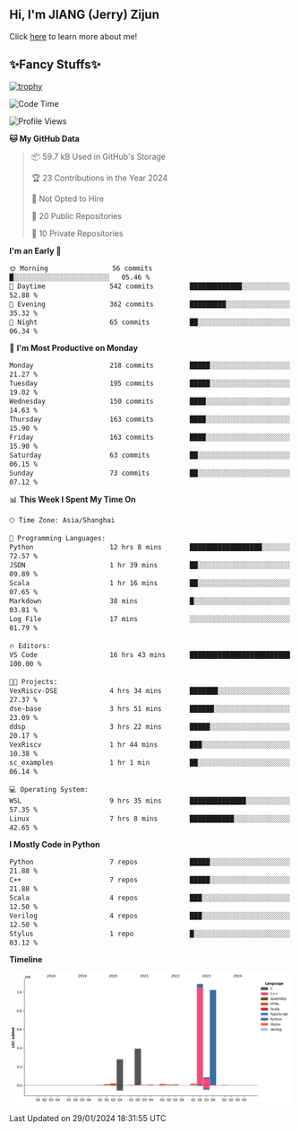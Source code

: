 ## Hi, I'm JIANG (Jerry) Zijun

Click [here](https://jzjerry.github.io/about/) to learn more about me!

## ✨Fancy Stuffs✨
[![trophy](https://github-profile-trophy.vercel.app/?username=jzjerry&theme=onedark)](https://github.com/ryo-ma/github-profile-trophy)
<!--START_SECTION:waka-->
![Code Time](http://img.shields.io/badge/Code%20Time-247%20hrs%2059%20mins-blue)

![Profile Views](http://img.shields.io/badge/Profile%20Views-1-blue)

**🐱 My GitHub Data** 

> 📦 59.7 kB Used in GitHub's Storage 
 > 
> 🏆 23 Contributions in the Year 2024
 > 
> 🚫 Not Opted to Hire
 > 
> 📜 20 Public Repositories 
 > 
> 🔑 10 Private Repositories 
 > 
**I'm an Early 🐤** 

```text
🌞 Morning                56 commits          █░░░░░░░░░░░░░░░░░░░░░░░░   05.46 % 
🌆 Daytime                542 commits         █████████████░░░░░░░░░░░░   52.88 % 
🌃 Evening                362 commits         █████████░░░░░░░░░░░░░░░░   35.32 % 
🌙 Night                  65 commits          ██░░░░░░░░░░░░░░░░░░░░░░░   06.34 % 
```
📅 **I'm Most Productive on Monday** 

```text
Monday                   218 commits         █████░░░░░░░░░░░░░░░░░░░░   21.27 % 
Tuesday                  195 commits         █████░░░░░░░░░░░░░░░░░░░░   19.02 % 
Wednesday                150 commits         ████░░░░░░░░░░░░░░░░░░░░░   14.63 % 
Thursday                 163 commits         ████░░░░░░░░░░░░░░░░░░░░░   15.90 % 
Friday                   163 commits         ████░░░░░░░░░░░░░░░░░░░░░   15.90 % 
Saturday                 63 commits          ██░░░░░░░░░░░░░░░░░░░░░░░   06.15 % 
Sunday                   73 commits          ██░░░░░░░░░░░░░░░░░░░░░░░   07.12 % 
```


📊 **This Week I Spent My Time On** 

```text
🕑︎ Time Zone: Asia/Shanghai

💬 Programming Languages: 
Python                   12 hrs 8 mins       ██████████████████░░░░░░░   72.57 % 
JSON                     1 hr 39 mins        ██░░░░░░░░░░░░░░░░░░░░░░░   09.89 % 
Scala                    1 hr 16 mins        ██░░░░░░░░░░░░░░░░░░░░░░░   07.65 % 
Markdown                 38 mins             █░░░░░░░░░░░░░░░░░░░░░░░░   03.81 % 
Log File                 17 mins             ░░░░░░░░░░░░░░░░░░░░░░░░░   01.79 % 

🔥 Editors: 
VS Code                  16 hrs 43 mins      █████████████████████████   100.00 % 

🐱‍💻 Projects: 
VexRiscv-DSE             4 hrs 34 mins       ███████░░░░░░░░░░░░░░░░░░   27.37 % 
dse-base                 3 hrs 51 mins       ██████░░░░░░░░░░░░░░░░░░░   23.09 % 
ddsp                     3 hrs 22 mins       █████░░░░░░░░░░░░░░░░░░░░   20.17 % 
VexRiscv                 1 hr 44 mins        ███░░░░░░░░░░░░░░░░░░░░░░   10.38 % 
sc_examples              1 hr 1 min          ██░░░░░░░░░░░░░░░░░░░░░░░   06.14 % 

💻 Operating System: 
WSL                      9 hrs 35 mins       ██████████████░░░░░░░░░░░   57.35 % 
Linux                    7 hrs 8 mins        ███████████░░░░░░░░░░░░░░   42.65 % 
```

**I Mostly Code in Python** 

```text
Python                   7 repos             █████░░░░░░░░░░░░░░░░░░░░   21.88 % 
C++                      7 repos             █████░░░░░░░░░░░░░░░░░░░░   21.88 % 
Scala                    4 repos             ███░░░░░░░░░░░░░░░░░░░░░░   12.50 % 
Verilog                  4 repos             ███░░░░░░░░░░░░░░░░░░░░░░   12.50 % 
Stylus                   1 repo              █░░░░░░░░░░░░░░░░░░░░░░░░   03.12 % 
```



**Timeline**

![Lines of Code chart](https://raw.githubusercontent.com/Jzjerry/Jzjerry/main/assets/bar_graph.png)


 Last Updated on 29/01/2024 18:31:55 UTC
<!--END_SECTION:waka-->
